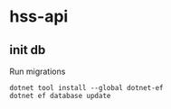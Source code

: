 # hss-api

## init db
Run migrations
```
dotnet tool install --global dotnet-ef
dotnet ef database update
```